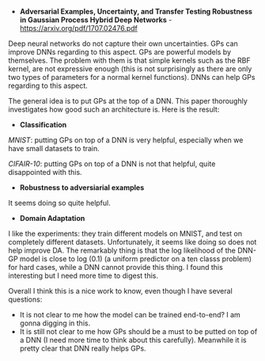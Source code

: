 - **Adversarial Examples, Uncertainty, and Transfer Testing Robustness in Gaussian Process Hybrid Deep Networks** - https://arxiv.org/pdf/1707.02476.pdf

Deep neural networks do not capture their own uncertainties. GPs can improve DNNs regarding to this aspect. 
GPs are powerful models by themselves. The problem with them is that simple kernels such as the RBF
kernel, are not expressive enough (this is not surprisingly as there are only two types of parameters for a normal kernel functions).
DNNs can help GPs regarding to this aspect.

The general idea is to put GPs at the top of a DNN. This paper thoroughly investigates
how good such an architecture is. Here is the result:

- **Classification**

*MNIST*: putting GPs on top of a DNN is very helpful, especially when we have small datasets to train.

*CIFAIR-10*: putting GPs on top of a DNN is not that helpful, quite disappointed with this.

- **Robustness to adversiarial examples**

It seems doing so quite helpful.

- **Domain Adaptation**

I like the experiments: they train different models on MNIST, and test on completely different datasets.
Unfortunately, it seems like doing so does not help improve DA. The remarkably thing is that the log likelihood of the DNN-GP model is close to log (0.1) (a uniform predictor on a ten classs problem) for hard cases, while a DNN cannot provide this thing. I found this interesting but I need more time to digest this.

Overall I think this is a nice work to know, even though I have several questions:

- It is not clear to me how the model can be trained end-to-end? I am gonna digging in this.
- It is still not clear to me how GPs should be a must to be putted on top of a DNN (I need more time to think about this carefully). Meanwhile it is pretty clear that DNN really helps GPs.






